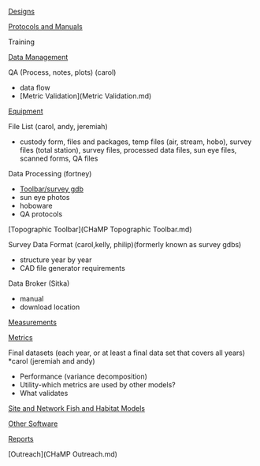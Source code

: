 

[Designs](Designs.md)

[Protocols and Manuals](ProtocolMainPage.md)

Training

[Data Management](DataManagement.md)

QA (Process, notes, plots) (carol)

- data flow
- [Metric Validation](Metric Validation.md)

[Equipment](Equipment.md)

File List (carol, andy, jeremiah)

- custody form, files and packages, temp files (air, stream, hobo), survey files (total station), survey files, processed data files, sun eye files, scanned forms, QA files

Data Processing (fortney)

- [Toolbar/survey gdb](TopoDataProcessing.md)
- sun eye photos
- hoboware
- QA protocols

[Topographic Toolbar](CHaMP Topographic Toolbar.md)

Survey Data Format (carol,kelly, philip)(formerly known as survey gdbs)

- structure year by year
- CAD file generator requirements

Data Broker (Sitka)

- manual
- download location

[Measurements](MeasurementsMainPage.md)

[Metrics](MetricsMainPage.md) 

Final datasets (each year, or at least a final data set that covers all years)
*carol (jeremiah and andy)

- Performance (variance decomposition)
- Utility-which metrics are used by other models? 
- What validates

[Site and Network Fish and Habitat Models](Models.md)

[Other Software](OtherSoftware.md)

[Reports](ReportsMain.md) 

[Outreach](CHaMP Outreach.md)

